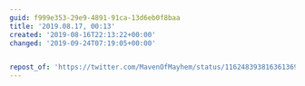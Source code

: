 ```yaml
---
guid: f999e353-29e9-4891-91ca-13d6eb0f8baa
title: '2019.08.17, 00:13'
created: '2019-08-16T22:13:22+00:00'
changed: '2019-09-24T07:19:05+00:00'


repost_of: 'https://twitter.com/MavenOfMayhem/status/1162483938163613696?s=19'
---
```


